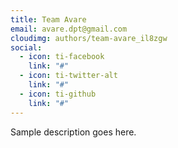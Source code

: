 ```yaml
---
title: Team Avare
email: avare.dpt@gmail.com
cloudimg: authors/team-avare_il8zgw
social:
  - icon: ti-facebook
    link: "#"
  - icon: ti-twitter-alt
    link: "#"
  - icon: ti-github
    link: "#"
---
```


Sample description goes here.